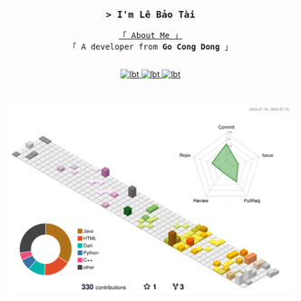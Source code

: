 <!-- <h1 align="center">
  <img src="https://readme-typing-svg.herokuapp.com?font=Fira+Code&size=35&duration=3000&pause=500&color=10DD46&center=true&vCenter=true&random=false&width=440&height=60&lines=Hi+there!!+%F0%9F%99%8C;I'm+T%C3%A0i+%F0%9F%99%8E%E2%80%8D%E2%99%82%EF%B8%8F" alt="Typing SVG" />
</h1>
-->

<!-- Intro  -->
<h3 align="center">
        <samp>&gt; I'm
                <b><a target="_blank">Lê Bảo Tài</a></b>
        </samp>
</h3>
<p align="center"> 
  <samp>
    <a href="https://github.com/lebaotai">「 About Me 」</a>
    <br>
    「 A developer from <b>Go Cong Dong</b> 」
    <br>
    <br>
  </samp>
</p>

<p align="center">
<!--  <a href="https://lebaotai.cargo.site" target="blank">
  <img src="https://img.shields.io/badge/Website-DC143C?style=for-the-badge&logo=medium&logoColor=white" alt="lbt" />
 </a> -->
 <a href="https://linkedin.com/in/le-tai-904b742a0/" target="_blank">
  <img src="https://img.shields.io/badge/LinkedIn-0077B5?style=for-the-badge&logo=linkedin&logoColor=white" alt="lbt"/>
 </a>
 <a href="https://instagram.com/fiat_._" target="_blank">
  <img src="https://img.shields.io/badge/Instagram-fe4164?style=for-the-badge&logo=instagram&logoColor=white" alt="lbt" />
 </a> 
 <a href="https://facebook.com/lebaotai0711" target="_blank">
  <img src="https://img.shields.io/badge/Facebook-20BEFF?&style=for-the-badge&logo=facebook&logoColor=white" alt="lbt"  />
  </a> 
</p>
<br />

<p align="center"><img src="profile-3d-contrib/profile-south-season-animate.svg" alt="Metrics" width="700"></p>
